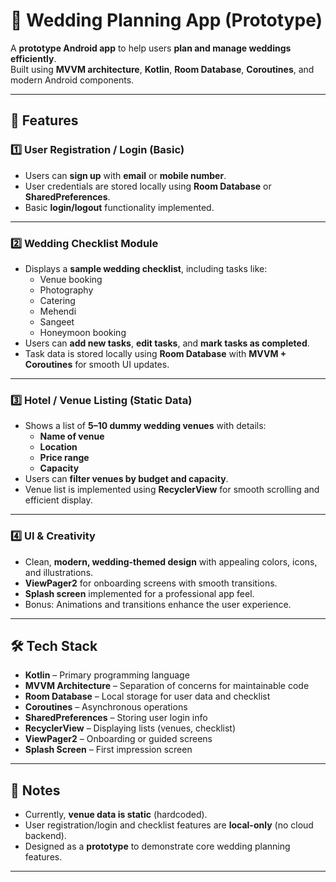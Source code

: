 # 🎉 Wedding Planning App (Prototype)

A **prototype Android app** to help users **plan and manage weddings efficiently**.  
Built using **MVVM architecture**, **Kotlin**, **Room Database**, **Coroutines**, and modern Android components.

---

## 📌 Features

### 1️⃣ User Registration / Login (Basic)
- Users can **sign up** with **email** or **mobile number**.  
- User credentials are stored locally using **Room Database** or **SharedPreferences**.  
- Basic **login/logout** functionality implemented.

---

### 2️⃣ Wedding Checklist Module
- Displays a **sample wedding checklist**, including tasks like:  
  - Venue booking  
  - Photography  
  - Catering  
  - Mehendi  
  - Sangeet  
  - Honeymoon booking
- Users can **add new tasks**, **edit tasks**, and **mark tasks as completed**.  
- Task data is stored locally using **Room Database** with **MVVM + Coroutines** for smooth UI updates.

---

### 3️⃣ Hotel / Venue Listing (Static Data)
- Shows a list of **5–10 dummy wedding venues** with details:  
  - **Name of venue**  
  - **Location**  
  - **Price range**  
  - **Capacity**
- Users can **filter venues by budget and capacity**.  
- Venue list is implemented using **RecyclerView** for smooth scrolling and efficient display.

---

### 4️⃣ UI & Creativity
- Clean, **modern, wedding-themed design** with appealing colors, icons, and illustrations.  
- **ViewPager2** for onboarding screens with smooth transitions.  
- **Splash screen** implemented for a professional app feel.  
- Bonus: Animations and transitions enhance the user experience.

---

## 🛠 Tech Stack
- **Kotlin** – Primary programming language  
- **MVVM Architecture** – Separation of concerns for maintainable code  
- **Room Database** – Local storage for user data and checklist  
- **Coroutines** – Asynchronous operations  
- **SharedPreferences** – Storing user login info  
- **RecyclerView** – Displaying lists (venues, checklist)  
- **ViewPager2** – Onboarding or guided screens  
- **Splash Screen** – First impression screen  

---

## 📌 Notes
- Currently, **venue data is static** (hardcoded).  
- User registration/login and checklist features are **local-only** (no cloud backend).  
- Designed as a **prototype** to demonstrate core wedding planning features.

---


